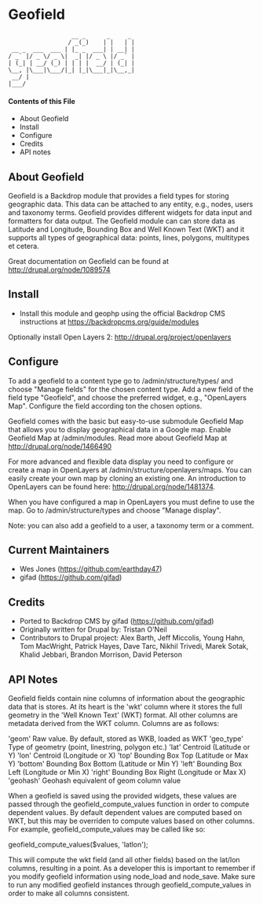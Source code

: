 Geofield
========

                      __ _      _     _
                     / _(_)    | |   | |
     __ _  ___  ___ | |_ _  ___| | __| |
    / _` |/ _ \/ _ \|  _| |/ _ \ |/ _` |
    | (_| | __/ (_) | | | |  __/ | (_| |
    \__, |\___|\___/|_| |_|\___|_|\__,_|
     __/ |
    |___/

#### Contents of this File

 * About Geofield
 * Install
 * Configure
 * Credits
 * API notes

About Geofield
--------------

Geofield is a Backdrop module that provides a field types for storing 
geographic data. This data can be attached to any entity, e.g., nodes, users 
and taxonomy terms. Geofield provides different widgets for data input and 
formatters for data output. The Geofield module can can store data as Latitude 
and Longitude, Bounding Box and Well Known Text (WKT) and it supports all 
types of geographical data: points, lines, polygons, multitypes et cetera.

Great documentation on Geofield can be found at http://drupal.org/node/1089574

Install
-------

- Install this module and geophp using the official Backdrop CMS instructions 
  at https://backdropcms.org/guide/modules

Optionally install Open Layers 2: http://drupal.org/project/openlayers

Configure
---------

To add a geofield to a content type go to /admin/structure/types/ and choose
"Manage fields" for the chosen content type. Add a new field of the field type
"Geofield", and choose the preferred widget, e.g., "OpenLayers Map". Configure
the field according ton the chosen options.

Geofield comes with the basic but easy-to-use submodule Geofield Map that
allows you to display geographical data in a Google map. Enable Geofield Map
at /admin/modules. Read more about Geofield Map at
http://drupal.org/node/1466490

For more advanced and flexible data display you need to configure or create a
map in OpenLayers at /admin/structure/openlayers/maps. You can easily create
your own map by cloning an existing one. An introduction to OpenLayers can be
found here: http://drupal.org/node/1481374.

When you have configured a map in OpenLayers you must define to use the map.
Go to  /admin/structure/types and choose "Manage display".

Note: you can also add a geofield to a user, a taxonomy term or a comment.

Current Maintainers
-------------------

- Wes Jones (https://github.com/earthday47)
- gifad (https://github.com/gifad)

Credits
-------

- Ported to Backdrop CMS by gifad (https://github.com/gifad)
- Originally written for Drupal by: Tristan O'Neil
- Contributors to Drupal project: Alex Barth, Jeff Miccolis, Young Hahn, Tom 
  MacWright, Patrick Hayes, Dave Tarc, Nikhil Trivedi, Marek Sotak, Khalid 
  Jebbari, Brandon Morrison, David Peterson

API Notes
---------

Geofield fields contain nine columns of information about the geographic data
that is stores. At its heart is the 'wkt' column where it stores the full
geometry in the 'Well Known Text' (WKT) format. All other columns are metadata
derived from the WKT column. Columns are as follows:

  'geom'         Raw value. By default, stored as WKB, loaded as WKT
  'geo_type'     Type of geometry (point, linestring, polygon etc.)
  'lat'          Centroid (Latitude or Y)
  'lon'          Centroid (Longitude or X)
  'top'          Bounding Box Top (Latitude or Max Y)
  'bottom'       Bounding Box Bottom (Latitude or Min Y)
  'left'         Bounding Box Left (Longitude or Min X)
  'right'        Bounding Box Right (Longitude or Max X)
  'geohash'      Geohash equivalent of geom column value

When a geofield is saved using the provided widgets, these values are passed
through the geofield_compute_values function in order to compute dependent
values. By default dependent values are computed based on WKT, but this may be
overriden to compute values based on other columns. For example,
geofield_compute_values may be called like so:

  geofield_compute_values($values, 'latlon');

This will compute the wkt field (and all other fields) based on the lat/lon
columns, resulting in a point. As a developer this is important to remember if
you modify geofield information using node_load and node_save. Make sure to
run any modified geofield instances through geofield_compute_values in order
to make all columns consistent.
